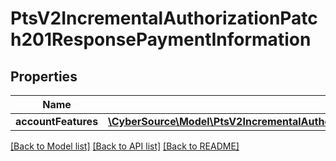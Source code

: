 # PtsV2IncrementalAuthorizationPatch201ResponsePaymentInformation

## Properties
Name | Type | Description | Notes
------------ | ------------- | ------------- | -------------
**accountFeatures** | [**\CyberSource\Model\PtsV2IncrementalAuthorizationPatch201ResponsePaymentInformationAccountFeatures**](PtsV2IncrementalAuthorizationPatch201ResponsePaymentInformationAccountFeatures.md) |  | [optional] 

[[Back to Model list]](../README.md#documentation-for-models) [[Back to API list]](../README.md#documentation-for-api-endpoints) [[Back to README]](../README.md)


